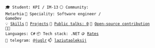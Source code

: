 <code>🎓 Student: KPI / IM-13</code>
<code>⚪ Community: Metarhia</code>
<code>👷 Speciality: Software engineer / GameDev</code><br>
<code>💡 [Skills](SKILLS.md)</code>
<code>🧻 [Projects](PROJECTS.md)</code>
<code>📢 [Public talks: 0](TALKS.md)</code>
<code>👀 [Open-source contribution](CONTRIBUTION.md)</code><br>
<code>🧑‍💻 Languages: C#</code>
<code>📦 Tech stack: .NET</code>
<code>🪙 [Rates](RATES.md)</code><br>
<code>💬 telegram: [@juglr](https://telegram.me/juglr)</code>
<code>📫 [laziutaoleksij](mailto:laziutaoleksij)</code>
